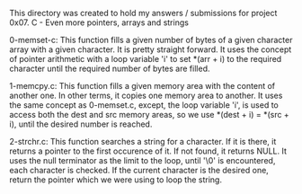 This directory was created to hold my answers / submissions for project
0x07. C - Even more pointers, arrays and strings

0-memset-c: This function fills a given number of bytes of a given character
array with a given character. It is pretty straight forward. It uses the concept
of pointer arithmetic with a loop variable 'i' to set *(arr + i) to the required
character until the required number of bytes are filled.

1-memcpy.c: This function fills a given memory area with the content of another
one. In other terms, it copies one memory area to another. It uses the same
concept as 0-memset.c, except, the loop variable 'i', is used to access both
the dest and src memory areas, so we use *(dest + i) = *(src + i), until the
desired number is reached.

2-strchr.c: This function searches a string for a character. If it is there, it 
returns a pointer to the first occurence of it. If not found, it returns NULL.
It uses the null terminator as the limit to the loop, until '\0' is encountered,
each character is checked. If the current character is the desired one, return
the pointer which we were using to loop the string.
